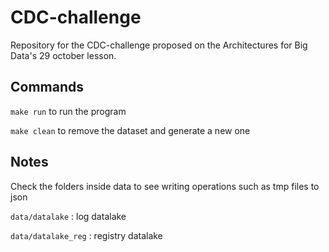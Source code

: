 # CDC-challenge
Repository for the CDC-challenge proposed on the Architectures for Big Data's 29 october lesson.

## Commands
`make run` to run the program

`make clean` to remove the dataset and generate a new one
## Notes
Check the folders inside data to see writing operations such as tmp files to json

`data/datalake` : log datalake 

`data/datalake_reg` : registry datalake

